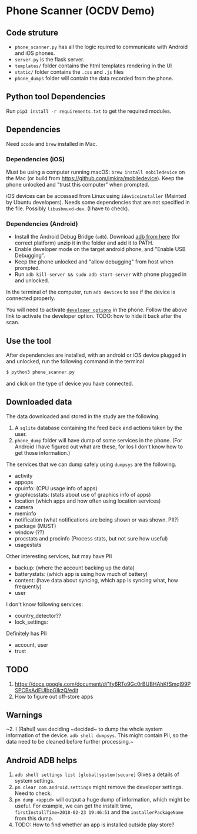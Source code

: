 # Phone Scanner (OCDV Demo)


## Code struture  
* `phone_scanner.py` has all the logic rquired to communicate with Android and
  iOS phones.
* `server.py` is the flask server. 
* `templates/` folder contains the html templates rendering in the UI
* `static/` folder contains the `.css` and `.js` files 
* `phone_dumps` folder will contain the data recorded from the phone. 

## Python tool Dependencies
Run `pip3 install -r requirements.txt` to get the required modules.


## Dependencies 
Need `xcode` and `brew` installed in Mac.

### Dependencies (iOS)
Must be using a computer running macOS:
`brew install mobiledevice` on the Mac (or build from
https://github.com/imkira/mobiledevice).
Keep the phone unlocked and "trust this computer" when prompted.

iOS devices can be accessed from Linux using `ideviceinstaller` (Mainted by
Ubuntu developers).  Needs some dependencies that are not specified in the
file. Possibly `libusbmuxd-dev`. (I have to check). 



### Dependencies (Android)
* Install the Android Debug Bridge (`adb`). 
  Download [adb from here](https://androidsdkoffline.blogspot.com/p/android-sdk-platform-tools.html)
  (for correct platform) unzip it in the folder and add it to PATH. 
* Enable developer mode on the target android phone, and "Enable USB Debugging".
* Keep the phone unlocked and "allow debugging" from host when prompted.  
* Run `adb kill-server && sudo adb start-server` with phone plugged in and
  unlocked.

In the terminal of the computer, run `adb devices` to see if the device is connected properly.

You will need to activate [`developer
options`](https://developer.android.com/studio/debug/dev-options.html) in the
phone. Follow the above link to activate the developer option. TODO: how to hide
it back after the scan.



## Use the tool
After dependencies are installed, with an android or iOS device plugged in and
unlocked, run the following command in the terminal

```bash
$ python3 phone_scanner.py
``` 
and click on the type of device you have connected.  


## Downloaded data ##
The data downloaded and stored in the study are the following. 
1. A `sqlite` database containing the feed back and actions taken by the user. 
2. `phone_dump` folder will have dump of some services in the phone. (For Android I have figured out what are these, for Ios I don't know how to get those information.)

The services that we can dump safely using `dumpsys` are the following.
* activity
* appops
* cpuinfo: (CPU usage info of apps)
* graphicsstats: (stats about use of graphics info of apps)
* location (which apps and how often using location services)
* camera
* meminfo
* notification (what notifications are being shown or was shown. PII?)
* package (MUST)
* window (??)
* procstats and procinfo (Process stats, but not sure how useful)
* usagestats
    
Other interesting services, but may have PII
* backup: (where the account backing up the data)
* batterystats: (which app is using how much of battery)
* content: (have data about syncing, which app is syncing what, how frequently)
* user

I don't know following services:
* country_detector??
* lock_settings:

Definitely has PII
* account, user
* trust

## TODO
1. https://docs.google.com/document/d/1fy6RTo9Gc0rBUBHAhKfSmqI99PSPCBsAdEUIbpGIkzQ/edit
2. How to figure out off-store apps


## Warnings  
~2. I (Rahul) was deciding ~decided~ to dump the whole system information of the device. `adb
shell dumpsys`. This might contain PII, so the data need to be cleaned before
further processing.~




## Android ADB helps
1. `adb shell settings list [global|system|secure]` Gives a details of system settings. 
2. `pm clear com.android.settings` might remove the developer settings. Need to check.
3. `pm dump <appid>` will output a huge dump of information, which might be useful. For example, we can get the installt time, 
   `firstInstallTime=2018-02-23 19:46:51` and the `installerPackageName` from this dump. 
4. TODO: How to find whether an app is installed outside play store?

